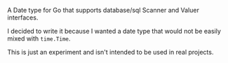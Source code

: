 A Date type for Go that supports database/sql Scanner and Valuer interfaces.

I decided to write it because I wanted a date type that would not be easily mixed with `time.Time`.

This is just an experiment and isn't intended to be used in real projects.
